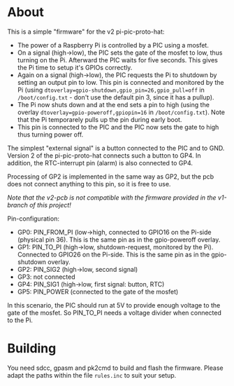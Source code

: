 About
=====

This is a simple "firmware" for the v2 pi-pic-proto-hat:

  - The power of a Raspberry Pi is controlled by a PIC using a mosfet.
  - On a signal (high->low), the PIC sets the gate of the mosfet
    to low, thus turning on the Pi. Afterward the PIC waits for
    five seconds. This gives the Pi time to setup it's GPIOs correctly.
  - Again on a signal (high->low), the PIC requests the Pi to shutdown by
    setting an output pin to low. This pin is connected and monitored
    by the Pi (using `dtoverlay=gpio-shutdown,gpio_pin=26,gpio_pull=off` in
    `/boot/config.txt` - don't use the default pin 3, since it has a
    pullup).
  - The Pi now shuts down and at the end sets a pin to high (using the
    overlay `dtoverlay=gpio-poweroff,gpiopin=16` in `/boot/config.txt`).
    Note that the Pi temporarely pulls up the pin during early boot.
  - This pin is connected to the PIC and the PIC now sets the gate to high
    thus turning power off.

The simplest "external signal" is a button connected to the PIC and to GND.
Version 2 of the pi-pic-proto-hat connects such a button to GP4. In addition,
the RTC-interrupt pin (alarm) is also connected to GP4.

Processing of GP2 is implemented in the same way as GP2, but the pcb does
not connect anything to this pin, so it is free to use.

*Note that the v2-pcb is not compatible with the firmware provided in the
v1-branch of this project!*

Pin-configuration:

  - GP0: PIN_FROM_PI (low->high, connected to GPIO16 on the Pi-side (physical
    pin 36). This is the same pin as in the gpio-poweroff overlay.
  - GP1: PIN_TO_PI (high->low, shutdown-request, monitored by the Pi).
    Connected to GPIO26 on the Pi-side. This is the same pin as in the 
    gpio-shutdown overlay.
  - GP2: PIN_SIG2 (high->low, second signal)
  - GP3: not connected
  - GP4: PIN_SIG1 (high->low, first signal: button, RTC)
  - GP5: PIN_POWER (connected to the gate of the mosfet)

In this scenario, the PIC should run at 5V to provide enough voltage to
the gate of the mosfet. So PIN_TO_PI needs a voltage divider when
connected to the Pi.


Building
========

You need sdcc, gpasm and pk2cmd to build and flash the firmware. Please
adapt the paths within the file `rules.inc` to suit your setup.

